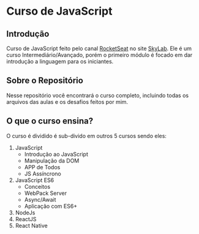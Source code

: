 # Curso de JavaScript
## Introdução

Curso de JavaScript feito pelo canal [RocketSeat](https://youtube.com/rocketseat) no site [SkyLab](https://skylab.rocketseat.com.br). Ele é um curso Intermediário/Avançado, porém o primeiro módulo é focado em dar introdução a linguagem para os iniciantes.

## Sobre o Repositório

Nesse repositório você encontrará o curso completo, incluindo todas os arquivos das aulas e os desafios feitos por mim.

## O que o curso ensina?

O curso é dividido é sub-divido em outros 5 cursos sendo eles:

1. JavaScript
    - Introdução ao JavaScript
    - Manipulação da DOM
    - APP de Todos
    - JS Assíncrono
2. JavaScript ES6
    - Conceitos
    - WebPack Server
    - Async/Await
    - Aplicação com ES6+
3. NodeJs
4. ReactJS
5. React Native
